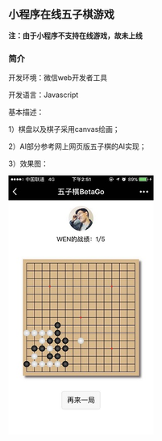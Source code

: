 ## 小程序在线五子棋游戏

**注：由于小程序不支持在线游戏，故未上线**

### 简介

开发环境：微信web开发者工具

开发语言：Javascript

基本描述：

1）棋盘以及棋子采用canvas绘画；

2）AI部分参考网上网页版五子棋的AI实现；

3）效果图：

![小程序五子棋效果图](libs/20170627160828.jpg)


